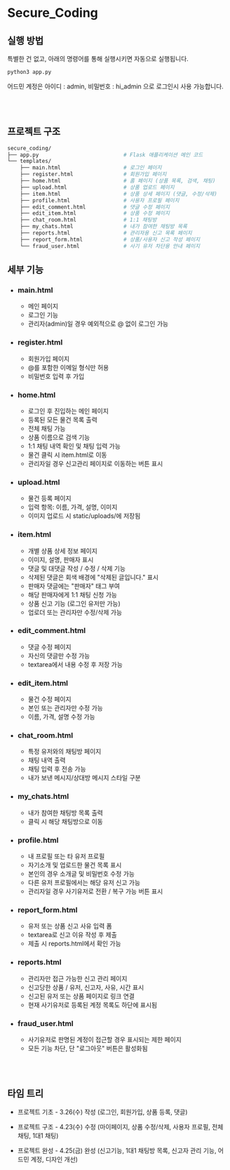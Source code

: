 # Secure_Coding

## 실행 방법
특별한 건 없고, 아래의 명령어를 통해 실행시키면 자동으로 실행됩니다.
```bash
python3 app.py
```
어드민 계정은 아이디 : admin, 비밀번호 : hi_admin 으로 로그인시 사용 가능합니다.

<br>
<br>

## 프로젝트 구조

```bash
secure_coding/
├── app.py                           # Flask 애플리케이션 메인 코드
└── templates/
    ├── main.html                    # 로그인 페이지
    ├── register.html                # 회원가입 페이지
    ├── home.html                    # 홈 페이지 (상품 목록, 검색, 채팅)
    ├── upload.html                  # 상품 업로드 페이지
    ├── item.html                    # 상품 상세 페이지 (댓글, 수정/삭제)
    ├── profile.html                 # 사용자 프로필 페이지
    ├── edit_comment.html            # 댓글 수정 페이지
    ├── edit_item.html               # 상품 수정 페이지
    ├── chat_room.html               # 1:1 채팅방
    ├── my_chats.html                # 내가 참여한 채팅방 목록
    ├── reports.html                 # 관리자용 신고 목록 페이지
    ├── report_form.html             # 상품/사용자 신고 작성 페이지
    └── fraud_user.html              # 사기 유저 차단용 안내 페이지
```


## 세부 기능

- ### main.html
  - 메인 페이지
  - 로그인 기능
  - 관리자(admin)일 경우 예외적으로 @ 없이 로그인 가능

- ### register.html
  - 회원가입 페이지
  - @를 포함한 이메일 형식만 허용
  - 비밀번호 입력 후 가입

- ### home.html
  - 로그인 후 진입하는 메인 페이지
  - 등록된 모든 물건 목록 출력
  - 전체 채팅 가능
  - 상품 이름으로 검색 기능
  - 1:1 채팅 내역 확인 및 채팅 입력 가능
  - 물건 클릭 시 item.html로 이동
  - 관리자일 경우 신고관리 페이지로 이동하는 버튼 표시

- ### upload.html
  - 물건 등록 페이지  
  - 입력 항목: 이름, 가격, 설명, 이미지
  - 이미지 업로드 시 static/uploads/에 저장됨
    
- ### item.html
  - 개별 상품 상세 정보 페이지
  - 이미지, 설명, 판매자 표시
  - 댓글 및 대댓글 작성 / 수정 / 삭제 기능
  - 삭제된 댓글은 회색 배경에 "삭제된 글입니다." 표시
  - 판매자 댓글에는 "판매자" 태그 부여
  - 해당 판매자에게 1:1 채팅 신청 가능
  - 상품 신고 기능 (로그인 유저만 가능)
  - 업로더 또는 관리자만 수정/삭제 가능
    
- ### edit_comment.html
  - 댓글 수정 페이지
  - 자신의 댓글만 수정 가능
  - textarea에서 내용 수정 후 저장 가능

- ### edit_item.html
  - 물건 수정 페이지
  - 본인 또는 관리자만 수정 가능
  - 이름, 가격, 설명 수정 가능
    
- ### chat_room.html
  - 특정 유저와의 채팅방 페이지
  - 채팅 내역 출력
  - 채팅 입력 후 전송 가능
  - 내가 보낸 메시지/상대방 메시지 스타일 구분
    
- ### my_chats.html
  - 내가 참여한 채팅방 목록 출력
  - 클릭 시 해당 채팅방으로 이동
    
- ### profile.html
  - 내 프로필 또는 타 유저 프로필
  - 자기소개 및 업로드한 물건 목록 표시
  - 본인의 경우 소개글 및 비밀번호 수정 가능
  - 다른 유저 프로필에서는 해당 유저 신고 가능
  - 관리자일 경우 사기유저로 전환 / 복구 가능 버튼 표시
    
- ### report_form.html
  - 유저 또는 상품 신고 사유 입력 폼
  - textarea로 신고 이유 작성 후 제출
  - 제출 시 reports.html에서 확인 가능
    
- ### reports.html
  - 관리자만 접근 가능한 신고 관리 페이지
  - 신고당한 상품 / 유저, 신고자, 사유, 시간 표시
  - 신고된 유저 또는 상품 페이지로 링크 연결
  - 현재 사기유저로 등록된 계정 목록도 하단에 표시됨
    
- ### fraud_user.html
  - 사기유저로 판명된 계정이 접근할 경우 표시되는 제한 페이지
  - 모든 기능 차단, 단 "로그아웃" 버튼은 활성화됨

<br>
<br>

## 타임 트리
 - 프로젝트 기초 - 3.26(수) 작성 (로그인, 회원가입, 상품 등록, 댓글)
 
 - 프로젝트 구조 - 4.23(수) 수정 (마이페이지, 상품 수정/삭제, 사용자 프로필, 전체 채팅, 1대1 채팅)
 
 - 프로젝트 완성 - 4.25(금) 완성 (신고기능, 1대1 채팅방 목록, 신고자 관리 기능, 어드민 계정, 디자인 개선)




